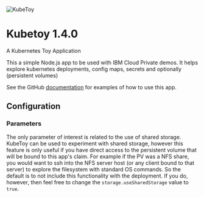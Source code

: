![KubeToy](https://ibm-icp-coc.github.io/charts/repo/stable/duck.png "KubeToy logo")
# Kubetoy 1.4.0

A Kubernetes Toy Application

This a simple Node.js app to be used with IBM Cloud Private demos.  It helps explore kubernetes deployments, config maps, secrets and optionally (persistent volumes)

See the GitHub [documentation](https://github.com/IBM-ICP-CoC/KubeToy) for examples of how to use this 
app.


## Configuration

### Parameters

The only parameter of interest is related to the use of shared storage.  KubeToy can be used to experiment 
with shared storage, however this feature is only useful if you have direct access to the persistent 
volume that will be bound to this app's claim.  For example if the PV was a NFS share, you would want to 
ssh into the NFS server host (or any client bound to that server) to explore the filesystem with 
standard OS commands.  So the default is to not include this functionality with the deployment.  If you 
do, however, then feel free to change the `storage.useSharedStorage` value to `true`.



